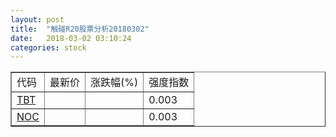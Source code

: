 ```yaml
---
layout: post
title:  "触碰R20股票分析20180302"
date:   2018-03-02 03:10:24
categories: stock
---
```

<script type="text/javascript">
var stockList = []
stockList.push('gb_tbt');
stockList.push('gb_noc');
</script>

<table border="1">
 <tr>
 <td>代码</td>
  <td>最新价</td>
  <td>涨跌幅(%)</td>
 <td>强度指数</td>
</tr>
  <tr id="tbt"><td><a href="http://stock.finance.sina.com.cn/usstock/quotes/TBT.html" target="_blank">TBT</a></td><td></td><td></td><td>0.003</td></tr>
  <tr id="noc"><td><a href="http://stock.finance.sina.com.cn/usstock/quotes/NOC.html" target="_blank">NOC</a></td><td></td><td></td><td>0.003</td></tr>
</table>
